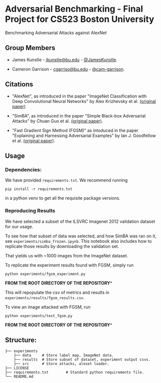 # Adversarial Benchmarking - Final Project for CS523 Boston University

Benchmarking Adversarial Attacks against AlexNet

## Group Members

- James Kunstle - jkunstle@bu.edu - [@JamesKunstle](https://github.com/JamesKunstle).

- Cameron Garrison - cgarriso@bu.edu - [@cam-garrison](https://github.com/cam-garrison).

## Citations

- "AlexNet", as introduced in the paper "ImageNet Classification with Deep Convolutional Neural Networks" by Alex Krizhevsky et al. [(original paper)](https://proceedings.neurips.cc/paper/2012/file/c399862d3b9d6b76c8436e924a68c45b-Paper.pdf)

- "SimBA", as introduced in the paper "Simple Black-box Adversarial Attacks" by Chuan Guo et al. [(original paper)](https://arxiv.org/abs/1905.07121). 

- "Fast Gradient Sign Method (FGSM)" as intoduced in the paper "Explaining and Harnessing Adversarial Examples" by Ian J. Goodfellow et al. [(original paper)](https://arxiv.org/abs/1412.6572).


## **Usage**

### **Dependencies:**

We have provided `requirements.txt`. We recommend running 

```
pip install -r requirements.txt
```

in a python venv to get all the requisite package versions.

### **Reproducing Results**

We have selected a subset of the ILSVRC Imagenet 2012 validation dataset for our usage. 

To see how that subset of data was selected, and how SimBA was ran on it, see `experiments/simba_frozen.ipynb`. This notebook also includes how to replicate those results by downloading the validation set. 

That yields us with ~1000 images from the ImageNet dataset. 

To replicate the experiment results found with FGSM, simply run 
```
python experiments/fgsm_experiment.py
```

**FROM THE ROOT DIRECTORY OF THE REPOSITORY^**

This will repopulate the csv of metrics and results in `experiments/results/fgsm_results.csv`.

To view an image attacked with FGSM, run 

```
python experiments/test_fgsm.py
```

**FROM THE ROOT DIRECTORY OF THE REPOSITORY^**

## Structure:

    ├── experiments             
        ├── data     # Store label map, ImageNet data.
        ├── results  # Store subset of dataset, experiment output csvs. 
        ├── src      # Store attacks, alexet loader.
    ├── LICENSE
    ├── requirements.txt        # Standard python requirements file.
    └── README.md

